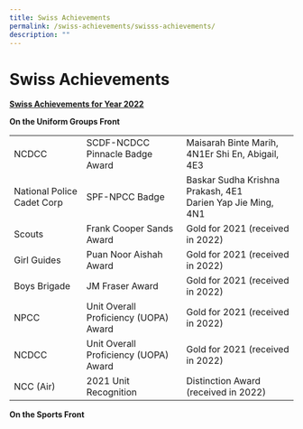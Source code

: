 ```yaml
---
title: Swiss Achievements
permalink: /swiss-achievements/swisss-achievements/
description: ""
---
```

# **Swiss Achievements**

<b><u>Swiss Achievements for Year 2022</b></u>

**On the Uniform Groups Front**

|                            |                                       |                                                               |
|----------------------------|---------------------------------------|---------------------------------------------------------------|
| NCDCC                      | SCDF-NCDCC Pinnacle Badge Award       | Maisarah Binte Marih,  4N1Er Shi En, Abigail,  4E3            |
| National Police Cadet Corp | SPF-NPCC Badge                        | Baskar Sudha Krishna Prakash, 4E1<br>Darien Yap Jie Ming, 4N1 |
| Scouts                     | Frank Cooper Sands Award              | Gold for 2021 (received in 2022)                              |
| Girl Guides                | Puan Noor Aishah Award                | Gold for 2021 (received in 2022)                              |
| Boys Brigade               | JM Fraser Award                       | Gold for 2021 (received in 2022)                              |
| NPCC                       | Unit Overall Proficiency (UOPA) Award | Gold for 2021 (received in 2022)                              |
| NCDCC                      | Unit Overall Proficiency (UOPA) Award | Gold for 2021 (received in 2022)                              |
| NCC (Air)                  | 2021 Unit Recognition                 | Distinction Award (received in 2022)                          |


**On the Sports Front**

